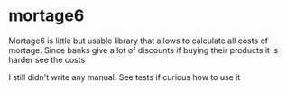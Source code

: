 # mortage6

Mortage6 is little but usable library that allows to calculate all costs of mortage. Since banks give a lot of discounts if buying their products it is harder see the costs

I still didn't write any manual. See tests if curious how to use it
